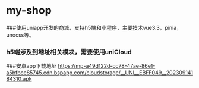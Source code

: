 # my-shop
###使用uniapp开发的商城，支持h5端和小程序，主要技术vue3.3，pinia，unocss等。
### h5端涉及到地址相关模块，需要使用uniCloud
###安卓app下载地址
https://mp-a49d122d-cc78-47ae-86e1-a5bfbce85745.cdn.bspapp.com/cloudstorage/__UNI__EBFF049__20230914184310.apk

